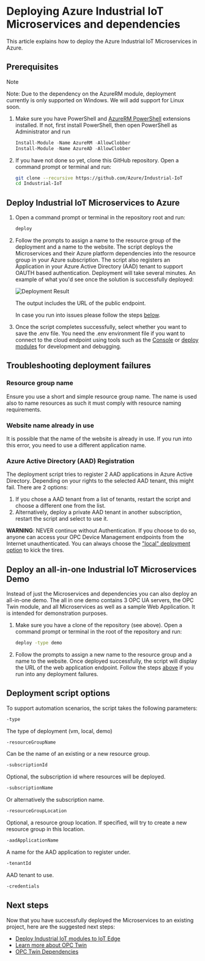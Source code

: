 # Deploying Azure Industrial IoT Microservices and dependencies

This article explains how to deploy the Azure Industrial IoT Microservices in Azure.

## Prerequisites

> [!NOTE]
> Note: Due to the dependency on the AzureRM module, deployment currently is only supported on Windows.  We will add support for Linux soon.

1. Make sure you have PowerShell and [AzureRM PowerShell](https://docs.microsoft.com/powershell/azure/azurerm/install-azurerm-ps) extensions installed.  If not, first install PowerShell, then open PowerShell as Administrator and run

   ```powershell
   Install-Module -Name AzureRM -AllowClobber
   Install-Module -Name AzureAD -AllowClobber
   ```

2. If you have not done so yet, clone this GitHub repository.  Open a command prompt or terminal and run:

   ```bash
   git clone --recursive https://github.com/Azure/Industrial-IoT
   cd Industrial-IoT
   ```

## Deploy Industrial IoT Microservices to Azure

1. Open a command prompt or terminal in the repository root and run:

   ```bash
   deploy
   ```

2. Follow the prompts to assign a name to the resource group of the deployment and a name to the website. The script deploys the Microservices and their Azure platform dependencies into the resource group in your Azure subscription.  The script also registers an Application in your Azure Active Directory (AAD) tenant to support OAUTH based authentication.  Deployment will take several minutes.  An example of what you'd see once the solution is successfully deployed:

   ![Deployment Result](media/deployment1.png)

   The output includes the  URL of the public endpoint.  

   In case you run into issues please follow the steps [below](#troubleshooting-deployment-failures).

3. Once the script completes successfully, select whether you want to save the .env file.  You need the .env environment file if you want to connect to the cloud endpoint using tools such as the [Console](services/howto-use-cli.md) or [deploy modules](howto-deploy-modules.md) for development and debugging.

## Troubleshooting deployment failures

### Resource group name

Ensure you use a short and simple resource group name.  The name is used also to name resources as such it must comply with resource naming requirements.  

### Website name already in use

It is possible that the name of the website is already in use.  If you run into this error, you need to use a different application name.

### Azure Active Directory (AAD) Registration

The deployment script tries to register 2 AAD applications in Azure Active Directory.  Depending on your rights to the selected AAD tenant, this might fail.   There are 2 options:

1. If you chose a AAD tenant from a list of tenants, restart the script and choose a different one from the list.
2. Alternatively, deploy a private AAD tenant in another subscription, restart the script and select to use it.

**WARNING**:  NEVER continue without Authentication.  If you choose to do so, anyone can access your OPC Device Management endpoints from the Internet unauthenticated.   You can always choose the ["local" deployment option](howto-deploy-dependencies.md) to kick the tires.

## Deploy an all-in-one Industrial IoT Microservices Demo

Instead of just the Microservices and dependencies you can also deploy an all-in-one demo.  The all in one demo contains 3 OPC UA servers, the OPC Twin module, and all Microservices as well as a sample Web Application.  It is intended for demonstration purposes.

1. Make sure you have a clone of the repository (see above). Open a command prompt or terminal in the  root of the repository and run:

   ```bash
   deploy -type demo
   ```

2. Follow the prompts to assign a new name to the resource group and a name to the website.  Once deployed successfully, the script will display the URL of the web application endpoint.  Follow the steps [above](#troubleshooting-deployment-failures) if you run into any deployment failures.

## Deployment script options

To support automation scenarios, the script takes the following parameters:

```bash
-type
```

The type of deployment (vm, local, demo)

```bash
-resourceGroupName
```

Can be the name of an existing or a new resource group.

```bash
-subscriptionId
```

Optional, the subscription id where resources will be deployed.

```bash
-subscriptionName
```

Or alternatively the subscription name.

```bash
-resourceGroupLocation
```

Optional, a resource group location. If specified, will try to create a new resource group in this location.

```bash
-aadApplicationName
```

A name for the AAD application to register under.

```bash
-tenantId
```

AAD tenant to use.

```bash
-credentials
```

## Next steps

Now that you have successfully deployed the Microservices to an existing project, here are the suggested next steps:

* [Deploy Industrial IoT modules to IoT Edge](modules/howto-modules.md)
* [Learn more about OPC Twin](services/readme.md)
* [OPC Twin Dependencies](services/dependencies.md)
